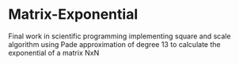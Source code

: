 # Matrix-Exponential
Final work in scientific programming implementing square and scale algorithm using Pade approximation of degree 13 to calculate the exponential of a matrix NxN
